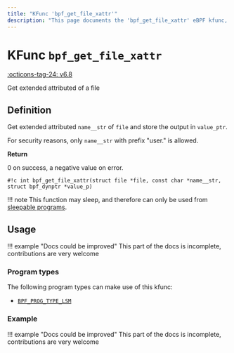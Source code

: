 ```yaml
---
title: "KFunc 'bpf_get_file_xattr'"
description: "This page documents the 'bpf_get_file_xattr' eBPF kfunc, including its definition, usage, program types that can use it, and examples."
---
```

# KFunc `bpf_get_file_xattr`

<!-- [FEATURE_TAG](bpf_get_file_xattr) -->
[:octicons-tag-24: v6.8](https://github.com/torvalds/linux/commit/ac9c05e0e453cfcab2866f6d28f257590e4f66e5)
<!-- [/FEATURE_TAG] -->

Get extended attributed of a file

## Definition

Get extended attributed `name__str` of `file` and store the output in `value_ptr`.

For security reasons, only `name__str` with prefix "user." is allowed.

**Return**

0 on success, a negative value on error.

<!-- [KFUNC_DEF] -->
`#!c int bpf_get_file_xattr(struct file *file, const char *name__str, struct bpf_dynptr *value_p)`

!!! note
    This function may sleep, and therefore can only be used from [sleepable programs](../syscall/BPF_PROG_LOAD.md/#bpf_f_sleepable).
<!-- [/KFUNC_DEF] -->

## Usage

!!! example "Docs could be improved"
    This part of the docs is incomplete, contributions are very welcome

### Program types

The following program types can make use of this kfunc:

<!-- [KFUNC_PROG_REF] -->
- [`BPF_PROG_TYPE_LSM`](../program-type/BPF_PROG_TYPE_LSM.md)
<!-- [/KFUNC_PROG_REF] -->

### Example

!!! example "Docs could be improved"
    This part of the docs is incomplete, contributions are very welcome


